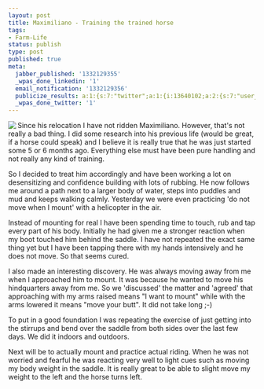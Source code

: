 ```yaml
---
layout: post
title: Maximiliano - Training the trained horse
tags:
- Farm-Life
status: publish
type: post
published: true
meta:
  jabber_published: '1332129355'
  _wpas_done_linkedin: '1'
  email_notification: '1332129356'
  publicize_results: a:1:{s:7:"twitter";a:1:{i:13640102;a:2:{s:7:"user_id";s:10:"snscaimito";s:7:"post_id";s:18:"181589806495698944";}}}
  _wpas_done_twitter: '1'
---
```

<img src="http://stephanschwab.files.wordpress.com/2012/03/maximiliano.jpg" align="left"> <p>Since his relocation I have not ridden Maximiliano. However, that's not really a bad thing. I did some research into his previous life (would be great, if a horse could speak) and I believe it is really true that he was just started some 5 or 6 months ago. Everything else must have been pure handling and not really any kind of training.</p>

<p>So I decided to treat him accordingly and have been working a lot on desensitizing and confidence building with lots of rubbing. He now follows me around a path next to a larger body of water, steps into puddles and mud and keeps walking calmly. Yesterday we were even practicing 'do not move when I mount' with a helicopter in the air.</p>

<p>Instead of mounting for real I have been spending time to touch, rub and tap every part of his body. Initially he had given me a stronger reaction when my boot touched him behind the saddle. I have not repeated the exact same thing yet but I have been tapping there with my hands intensively and he does not move. So that seems cured.</p>

<p>I also made an interesting discovery. He was always moving away from me when I approached him to mount. It was because he wanted to move his hindquarters away from me. So we 'discussed' the matter and 'agreed' that approaching with my arms raised means "I want to mount" while with the arms lowered it means "move your butt". It did not take long ;-)</p>

<p>To put in a good foundation I was repeating the exercise of just getting into the stirrups and bend over the saddle from both sides over the last few days. We did it indoors and outdoors.</p>

<p>Next will be to actually mount and practice actual riding. When he was not worried and fearful he was reacting very well to light cues such as moving my body weight in the saddle. It is really great to be able to slight move my weight to the left and the horse turns left.</p>
